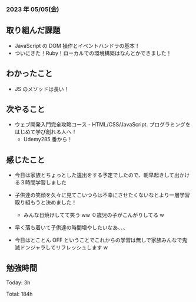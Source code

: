 ### 2023 年 05/05(金)

## 取り組んだ課題

- JavaScript の DOM 操作とイベントハンドラの基本！
- ついにきた！Ruby！ローカルでの環境構築はなんとかできました！

## わかったこと

- JS のメソッドは長い！

## 次やること

- ウェブ開発入門完全攻略コース - HTML/CSS/JavaScript. プログラミングをはじめて学び創れる人へ！
  - Udemy285 番から！

## 感じたこと

- 今日は家族とちょっとした遠出をする予定でしたので、朝早起きして出かける３時間学習しました

- 子供達の笑顔を久々に見てこいつらは不幸にさせたくないなとより一層学習取り組もうと決めました！

  - みんな日焼けしてて笑う ww ０歳児の子がこんがりしてる w

- 早く落ち着いて子供達の時間増やしたいなあ、、、

- 今日はとことん OFF ということでこれからの学習は無しで家族みんなで鬼滅ドンジャラしてリフレッシュします w

## 勉強時間

Today: 3h

Total: 184h
